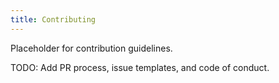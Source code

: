 ```yaml
---
title: Contributing
---
```


Placeholder for contribution guidelines.

TODO: Add PR process, issue templates, and code of conduct.
